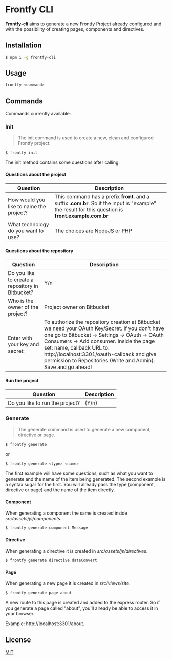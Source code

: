 # Frontfy CLI

**Frontfy-cli** aims to generate a new Frontfy Project already configured and with the possibility of creating pages, components and directives.

## Installation

```sh
$ npm i -g frontfy-cli
```

## Usage

```sh
frontfy <command>
```

## Commands

Commands currently available:

### Init

> The init command is used to create a new, clean and configured Frontfy project.

```sh
$ frontfy init
```

The init method contains some questions after calling:

#### Questions about the project

| Question | Description |
| ------------- |-----|
| How would you like to name the project? | This command has a prefix **front.** and a suffix **.com.br**. So if the input is "example" the result for this question is **front.example.com.br** |
| What technology do you want to use? | The choices are [NodeJS](https://github.com/owfrontend/frontfy) or [PHP](https://github.com/owfrontend/frontfy-php) |

#### Questions about the repository

| Question | Description |
| ------------- |-----|
| Do you like to create a repository in Bitbucket? | Y/n |
| Who is the owner of the project? | Project owner on Bitbucket |
| Enter with your key and secret: | To authorize the repository creation at Bitbucket we need your OAuth Key/Secret. If you don't have one go to Bitbucket -> Settings -> OAuth -> OAuth Consumers -> Add consumer. Inside the page set: name, callback URL to: http://localhost:3301/oauth-callback and give permission to Repositories (Write and Admin). Save and go ahead! |

#### Run the project
| Question | Description |
| ------------- |-----|
| Do you like to run the project? | (Y/n) |

### Generate

> The generate command is used to generate a new component, directive or page.

```sh
$ frontfy generate
```

or 

```sh
$ frontfy generate <type> <name>
```

The first example will have some questions, such as what you want to generate and the name of the item being generated. The second example is a syntax sugar for the first. You will already pass the type (component, directive or page) and the name of the item directly.

#### Component

When generating a component the same is created inside *src/assets/js/components*.

```sh
$ frontfy generate component Message
```

#### Directive

When generating a directive it is created in *src/assets/js/directives*.

```sh
$ frontfy generate directive dateConvert
```

#### Page

When generating a new page it is created in *src/views/site*.

```sh
$ frontfy generate page about
```

 A new route to this page is created and added to the express router. So if you generate a page called "about", you'll already be able to access it in your browser. 
 
Example: http://localhost:3301/about.

License
----

[MIT](http://opensource.org/licenses/MIT)
